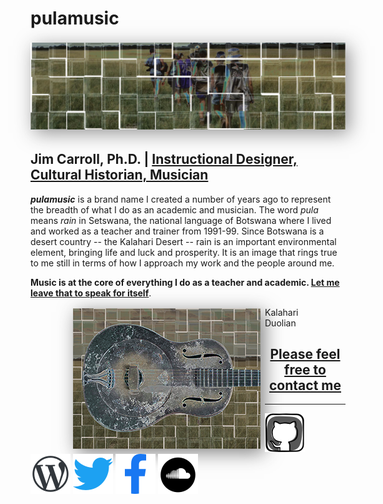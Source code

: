 # pulamusic

<img src="assets/Walking-Central-Kalahari-solarized-tiles-strip.png" alt="Walking through the Central Kalahari Game Reserve" style="margin: 0.2em auto; box-shadow: 0.4em 0.4em 2em rgba(45, 45, 45, 0.5);" class="feature-img">

## Jim Carroll, Ph.D. | [Instructional Designer, Cultural Historian, Musician](https://github.com/pulamusic)

***pulamusic*** is a brand name I created a number of years ago to represent the breadth of what I do as an academic and musician. The word *pula* means *rain* in Setswana, the national language of Botswana where I lived and worked as a teacher and trainer from 1991-99. Since Botswana is a desert country -- the Kalahari Desert -- rain is an important environmental element, bringing life and luck and prosperity. It is an image that rings true to me still in terms of how I approach my work and the people around me.

**Music is at the core of everything I do as a teacher and academic. [Let me leave that to speak for itself](https://soundcloud.com/pulamusic)**.

<figure>
  <a href="https://soundcloud.com/pulamusic" target="_blank">
    <img src="assets/kalahari-duolian-thumbnail.png" alt="Kalahari Duolian" align="left" style="margin: 0.2em 0.5em 0.2em 2em; box-shadow: 0.4em 0.4em 2em rgba(45, 45, 45, 0.6);" class="soundcloud-img">
  </a>
  <figcaption>Kalahari Duolian</figcaption>
</figure>

<a href="mailto:contact@pulamusic.com"><h2 align="center">Please feel free to contact me</h2></a>

---

[![GitHub](assets/github_alt_icon_64px.png)](https://pulamusic.github.io)
[![Wordpress](assets/wordpress_icon_64px.png)](https://pulablog.com/)
[![Twitter](assets/twitter_icon_64px.png)](https://twitter.com/pulamusic)
[![Facebook](assets/facebook_icon_64px.png)](https://www.facebook.com/PulaBlog)
[![Soundcloud](assets/soundcloud_icon_64px.png)](https://soundcloud.com/pulamusic)
